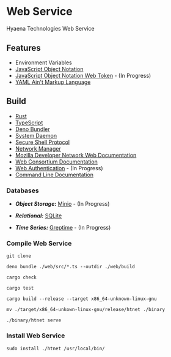 [CLIDoc]: https://github.com/HyaenaTechnologies/hyaena-technologies-web/blob/main/documentation/htnet.md
[Deno]: https://deno.land/
[Greptime Database]: https://greptime.com/
[JSON]: https://www.json.org/json-en.html
[JWT]: https://jwt.io/
[MDN]: https://developer.mozilla.org/en-US/docs/Web/API
[Minio Database]: https://min.io/
[Network Control]: https://networkmanager.dev/
[Rust Language]: https://rust-lang.org
[SQLite Database]: https://sqlite.org
[SSH]: https://openssh.com/
[SystemD]: https://systemd.io/
[TypeScript Language]: https://www.typescriptlang.org/docs/
[WebAuthn]: https://developer.mozilla.org/en-US/docs/Web/API/Web_Authentication_API
[W3C]: https://w3.org/TR/
[YAML]: https://yaml.org/

<a href="https://github.com/HyaenaTechnologies/web-service">
  <h1>
    <picture>
      <img src="https://github.com/HyaenaTechnologies/web-service/blob/main/web/assets/ht_markdown.png" alt="">
    </picture>
  </h1>
</a>

# Web Service

Hyaena Technologies Web Service

## Features

- Environment Variables
- [JavaScript Object Notation][JSON]
- [JavaScript Object Notation Web Token][JWT] - (In Progress)
- [YAML Ain't Markup Language][YAML]

## Build

- [Rust][Rust Language]
- [TypeScript][TypeScript Language]
- [Deno Bundler][Deno]
- [System Daemon][SystemD]
- [Secure Shell Protocol][SSH]
- [Network Manager][Network Control]
- [Mozilla Developer Network Web Documentation][MDN]
- [Web Consortium Documentation][W3C]
- [Web Authentication][WebAuthn] - (In Progress)
- [Command Line Documentation][CLIDoc]

### Databases

- **_Object Storage:_** [Minio][Minio Database] - (In Progress)

- **_Relational:_** [SQLite][SQLite Database]

- **_Time Series:_** [Greptime][Greptime Database] - (In Progress)

### Compile Web Service

```shell
git clone

deno bundle ./web/src/*.ts --outdir ./web/build

cargo check

cargo test

cargo build --release --target x86_64-unknown-linux-gnu

mv ./target/x86_64-unkown-linux-gnu/release/htnet ./binary

./binary/htnet serve
```

### Install Web Service

```shell
sudo install ./htnet /usr/local/bin/
```
